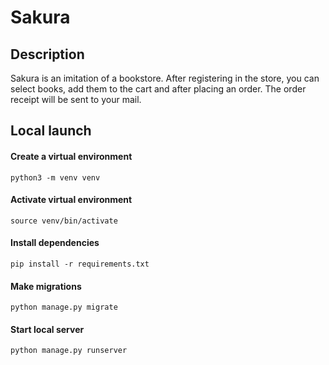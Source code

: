 # Sakura

## Description

Sakura is an imitation of a bookstore. After registering in the store, you can select books, add them to the cart and after placing an order. The order receipt will be sent to your mail.

## Local launch

#### Create a virtual environment
```
python3 -m venv venv
```
#### Activate virtual environment
```
source venv/bin/activate
```
#### Install dependencies
```
pip install -r requirements.txt
```
#### Make migrations
```
python manage.py migrate
```
#### Start local server
```
python manage.py runserver
```

